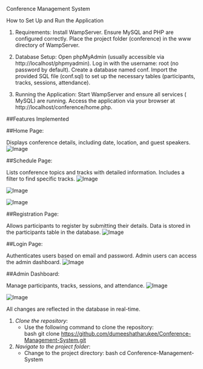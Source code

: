 Conference Management System

How to Set Up and Run the Application

1. Requirements:
Install WampServer.
Ensure MySQL and PHP are configured correctly.
Place the project folder (conference) in the www directory of WampServer.

2. Database Setup:
Open phpMyAdmin (usually accessible via http://localhost/phpmyadmin).
Log in with the username: root (no password by default).
Create a database named conf.
Import the provided SQL file (conf.sql) to set up the necessary tables (participants, tracks, sessions, attendance).

3. Running the Application:
Start WampServer and ensure all services ( MySQL) are running.
Access the application via your browser at http://localhost/conference/home.php.

##Features Implemented

##Home Page:

Displays conference details, including date, location, and guest speakers.
![Image](https://github.com/user-attachments/assets/43285d63-f45c-41f4-bce6-39ed81b58e18)

##Schedule Page:

Lists conference topics and tracks with detailed information.
Includes a filter to find specific tracks.
![Image](https://github.com/user-attachments/assets/3deaa729-f0e7-4e6c-93ce-e26737084947)

![Image](https://github.com/user-attachments/assets/c196ab1c-b06b-4699-9132-3cdded9d51d5)

![Image](https://github.com/user-attachments/assets/e87ef33e-9ce4-4b7f-aaf6-e7235eb920f6)

##Registration Page:

Allows participants to register by submitting their details.
Data is stored in the participants table in the database.
![Image](https://github.com/user-attachments/assets/dc62fe2f-f560-4a5f-9738-aaa8fcf036c0)

##Login Page:

Authenticates users based on email and password.
Admin users can access the admin dashboard.
![Image](https://github.com/user-attachments/assets/cc6ff86a-7281-4bd8-bb1e-72daeee3b9f4)

##Admin Dashboard:

Manage participants, tracks, sessions, and attendance.
![Image](https://github.com/user-attachments/assets/9e3f718d-701b-4dcc-a1bf-d6b793250023)

![Image](https://github.com/user-attachments/assets/056df2d5-cd89-4a8e-b400-b715f3166bec)

All changes are reflected in the database in real-time.


1. *Clone the repository*:
   - Use the following command to clone the repository:  
     bash
     git clone  https://github.com/dumeeshatharukee/Conference-Management-System.git
2. *Navigate to the project folder*:
   - Change to the project directory:
     bash
     cd Conference-Management-System
